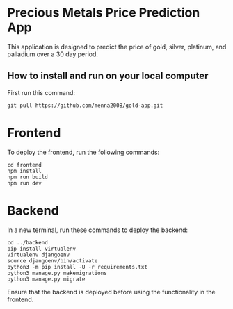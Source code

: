 # Precious Metals Price Prediction App
This application is designed to predict the price of gold, silver, platinum, and palladium over a 30 day period.

## How to install and run on your local computer
First run this command:
```
git pull https://github.com/menna2008/gold-app.git
```

# Frontend
To deploy the frontend, run the following commands:
```
cd frontend
npm install
npm run build
npm run dev
```

# Backend
In a new terminal, run these commands to deploy the backend:
```
cd ../backend
pip install virtualenv
virtualenv djangoenv
source djangoenv/bin/activate
python3 -m pip install -U -r requirements.txt
python3 manage.py makemigrations
python3 manage.py migrate
```
Ensure that the backend is deployed before using the functionality in the frontend.
